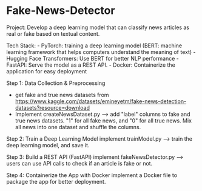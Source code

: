 # Fake-News-Detector

Project: Develop a deep learning model that can classify news articles as real or fake based on textual content.

Tech Stack: 
          - PyTorch: training a deep learning model (BERT: machine learning framework that helps computers understand the meaning of text)
          - Hugging Face Transformers: Use BERT for better NLP performance
          - FastAPI: Serve the model as a REST API.
          - Docker: Containerize the application for easy deployment

Step 1: Data Collection & Preprocessing
  - get fake and true news datasets from https://www.kaggle.com/datasets/emineyetm/fake-news-detection-datasets?resource=download 
  - Implement createNewsDataset.py --> add "label" columns to fake and true news datasets. "1" for all fake news, and "0" for all true news. Mix all news into one dataset and shuffle the columns.

Step 2: Train a Deep Learning Model
  implement trainModel.py --> train the deep learning model, and save it.

Step 3: Build a REST API (FastAPI)
  implement fakeNewsDetector.py --> users can use API calls to check if an article is fake or not.

Step 4: Containerize the App with Docker
  implement a Docker file to package the app for better deployment.
